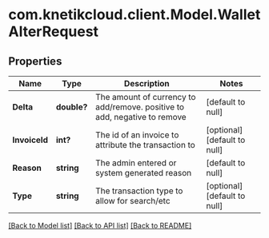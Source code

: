 # com.knetikcloud.client.Model.WalletAlterRequest
## Properties

Name | Type | Description | Notes
------------ | ------------- | ------------- | -------------
**Delta** | **double?** | The amount of currency to add/remove. positive to add, negative to remove | [default to null]
**InvoiceId** | **int?** | The id of an invoice to attribute the transaction to | [optional] [default to null]
**Reason** | **string** | The admin entered or system generated reason | [default to null]
**Type** | **string** | The transaction type to allow for search/etc | [optional] [default to null]

[[Back to Model list]](../README.md#documentation-for-models) [[Back to API list]](../README.md#documentation-for-api-endpoints) [[Back to README]](../README.md)

